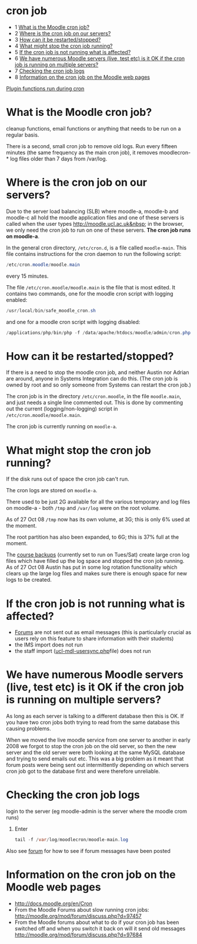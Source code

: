 # cron job

-   1 [What is the Moodle cron job?](#cronjob-WhatistheMoodlecronjob?)
-   2 [Where is the cron job on our servers?](#cronjob-Whereisthecronjobonourservers?)
-   3 [How can it be restarted/stopped?](#cronjob-Howcanitberestarted/stopped?)
-   4 [What might stop the cron job running?](#cronjob-Whatmightstopthecronjobrunning?)
-   5 [If the cron job is not running what is affected?](#cronjob-Ifthecronjobisnotrunningwhatisaffected?)
-   6 [We have numerous Moodle servers (live, test etc) is it OK if the cron job is running on multiple servers?](#cronjob-WehavenumerousMoodleservers(live,testetc)isitOKifthecronjobisrunningonmultipleservers?)
-   7 [Checking the cron job logs](#cronjob-Checkingthecronjoblogs)
-   8 [Information on the cron job on the Moodle web pages](#cronjob-InformationonthecronjobontheMoodlewebpages)

[Plugin functions run during cron](Plugin_functions_run_during_cron)

# What is the Moodle cron job?

cleanup functions, email functions or anything that needs to be run on a regular basis.

There is a second, small cron job to remove old logs. Run every fifteen minutes (the same frequency as the main cron job), it removes moodlecron-\* log files older than 7 days from /var/log.

# Where is the cron job on our servers?

Due to the server load balancing (SLB) where moodle-a, moodle-b and moodle-c all hold the moodle application files and one of these servers is called when the user types <http://moodle.ucl.ac.uk&nbsp>; in the browser, we only need the cron job to run on one of these servers. **The cron job runs on moodle-a**.

In the general cron directory, `/etc/cron.d`, is a file called `moodle-main`. This file contains instructions for the cron daemon to run the following script:

``` java
/etc/cron.moodle/moodle.main
```

every 15 minutes.

The file `/etc/cron.moodle/moodle.main` is the file that is most edited. It contains two commands, one for the moodle cron script with logging enabled:

``` java
/usr/local/bin/safe_moodle_cron.sh
```

and one for a moodle cron script with logging disabled:

``` java
/applications/php/bin/php -f /data/apache/htdocs/moodle/admin/cron.php
```

# How can it be restarted/stopped?

If there is a need to stop the moodle cron job, and neither Austin nor Adrian are around, anyone in Systems Integration can do this. (The cron job is owned by root and so only someone from Systems can restart the cron job.)

The cron job is in the directory `/etc/cron.moodle`, in the file `moodle.main`, and just needs a single line commented out. This is done by commenting out the current (logging/non-logging) script in `/etc/cron.moodle/moodle.main`.

The cron job is currently running on `moodle-a`.

# What might stop the cron job running?

If the disk runs out of space the cron job can't run.

The cron logs are stored on `moodle-a`.

There used to be just 2G available for all the various temporary and log files on moodle-a - both `/tmp` and `/var/log` were on the root volume.

As of 27 Oct 08 `/tmp` now has its own volume, at 3G; this is only 6% used at the moment.

The root partition has also been expanded, to 6G; this is 37% full at the moment.

The [course backups](FOR_INFO_-_Backups_and_Archives) (currently set to run on Tues/Sat) create large cron log files which have filled up the log space and stopped the cron job running. As of 27 Oct 08 Austin has put in some log rotation functionality which clears up the large log files and makes sure there is enough space for new logs to be created.

# If the cron job is not running what is affected?

-   [Forums](Forums) are not sent out as email messages (this is particularly crucial as users rely on this feature to share information with their students)
-   the IMS import does not run
-   the staff import ([ucl-mdl-usersync.php](user_account_import)file) does not run

# We have numerous Moodle servers (live, test etc) is it OK if the cron job is running on multiple servers?

As long as each server is talking to a different database then this is OK. If you have two cron jobs both trying to read from the same database this causing problems.

When we moved the live moodle service from one server to another in early 2008 we forgot to stop the cron job on the old server, so then the new server and the old server were both looking at the same MySQL database and trying to send emails out etc. This was a big problem as it meant that forum posts were being sent out intermittently depending on which servers cron job got to the database first and were therefore unreliable.

# Checking the cron job logs

login to the server (eg moodle-admin is the server where the moodle crom runs)

1.  Enter

    ``` java
    tail -f /var/log/moodlecron/moodle-main.log
    ```

Also see [forum](Forums) for how to see if forum messages have been posted

# Information on the cron job on the Moodle web pages

-   <http://docs.moodle.org/en/Cron>
-   From the Moodle Forums about slow running cron jobs: <http://moodle.org/mod/forum/discuss.php?d=97457>
-   From the Moodle forums about what to do if your cron job has been switched off and when you switch it back on will it send old messages <http://moodle.org/mod/forum/discuss.php?d=97684>

